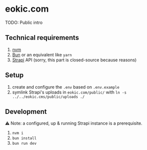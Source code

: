 # eokic.com

TODO: Public intro


## Technical requirements

1. [nvm](https://github.com/nvm-sh/nvm)
1. [Bun](https://bun.sh/) or an equivalent like `yarn`
1. [Strapi](https://strapi.io/) API (sorry, this part is closed-source because reasons)


## Setup

1. create and configure the `.env` based on `.env.example`
1. symlink Strapi's uploads in `eokic.com/public/` with `ln -s ../../eokic.cms/public/uploads ./`


## Development

⚠️ Note: a configured, up & running Strapi instance is a prerequisite.

1. `nvm i`
1. `bun install`
1. `bun run dev`
